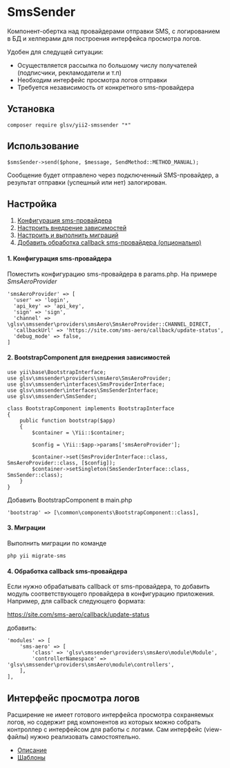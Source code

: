 # SmsSender
Компонент-обертка над провайдерами отправки SMS, с логированием в БД и хелперами для построения 
интерфейса просмотра логов.

Удобен для следущей ситуации: 
* Осуществляется рассылка по большому числу получателей (подписчики, рекламодатели и т.п)
* Необходим интерфейс просмотра логов отправки
* Требуется независимость от конкретного sms-провайдера   

## Установка
```
composer require glsv/yii2-smssender "*"
```

## Использование
```
$smsSender->send($phone, $message, SendMethod::METHOD_MANUAL);
```
Сообщение будет отправлено через подключенный SMS-провайдер, а результат отправки (успешный или нет) залогирован.

## Настройка
1. [Конфигурация sms-провайдера](#setup1)
2. [Настроить внедрение зависимостей](#setup2)
3. [Настроить и выполнить миграций](#setup3)
4. [Добавить обработка callback sms-провайдера (опционально)](#setup4)

#### <a name="setup1"></a> 1. Конфигурация sms-провайдера
Поместить конфигурацию sms-провайдера в params.php. На примере _SmsAeroProvider_
```
'smsAeroProvider' => [
  'user' => 'login',
  'api_key' => 'api_key',
  'sign' => 'sign',
  'channel' => \glsv\smssender\providers\smsAero\SmsAeroProvider::CHANNEL_DIRECT,
  'callbackUrl' => 'https://site.com/sms-aero/callback/update-status',
  'debug_mode' => false,
]
``` 

#### <a name="setup2"></a> 2. BootstrapComponent для внедрения зависимостей
```
use yii\base\BootstrapInterface;
use glsv\smssender\providers\smsAero\SmsAeroProvider;
use glsv\smssender\interfaces\SmsProviderInterface;
use glsv\smssender\interfaces\SmsSenderInterface;
use glsv\smssender\SmsSender;

class BootstrapComponent implements BootstrapInterface
{
    public function bootstrap($app)
    {
        $container = \Yii::$container;

        $config = \Yii::$app->params['smsAeroProvider'];

        $container->set(SmsProviderInterface::class, SmsAeroProvider::class, [$config]);
        $container->setSingleton(SmsSenderInterface::class,  SmsSender::class);
    }
}
```

Добавить BootstrapComponent в main.php
```
'bootstrap' => [\common\components\BootstrapComponent::class],
```

#### <a name="setup3"></a> 3. Миграции
Выполнить миграции по команде 
```
php yii migrate-sms
```

#### <a name="setup4"></a> 4. Обработка callback sms-провайдера
Если нужно обрабатывать callback от sms-провайдера, то 
добавить модуль соответствующего провайдера в конфигурацию приложения.
Например, для callback следующего формата:

https://site.com/sms-aero/callback/update-status

добавить:
```
'modules' => [
    'sms-aero' => [
        'class' => 'glsv\smssender\providers\smsAero\module\Module',
        'controllerNamespace' => 'glsv\smssender\providers\smsAero\module\controllers',
    ],
],
```

## Интерфейс просмотра логов
Расширение не имеет готового интерфейса просмотра сохраняемых логов, 
но содержит ряд компонентов из которых можно собрать контроллер с интерфейсом для работы с логами. 
Сам интерфейс (view-файлы) нужно реализовать самостоятельно.

* [Описание](docs/ru/readme.md)
* [Шаблоны](docs/template)
